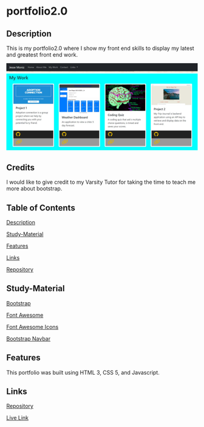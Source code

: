 # portfolio2.0

## Description
This is my portfolio2.0 where I show my front end skills to display my latest and greatest front end work.

![](images/portfolio2.0.jpg)

## Credits

I would like to give credit to my Varsity Tutor for taking the time to teach me more about bootstrap.

## Table of Contents

[Description](#description)

[Study-Material](#Study-Material)

[Features](#features)

[Links](#links)

[Repository](https://github.com/jmoniz155/portfolio2.0)


## Study-Material

[Bootstrap](https://getbootstrap.com/)

[Font Awesome](https://fontawesome.com/)

[Font Awesome Icons](https://fontawesome.com/v5.15/icons?d=gallery&p=2&s=brands)

[Bootstrap Navbar](https://getbootstrap.com/docs/5.0/components/navbar/)


## Features

This portfolio was built using HTML 3, CSS 5, and Javascript.

## Links

[Repository](https://github.com/jmoniz155/portfolio2.0)

[Live Link](https://jmoniz155.github.io/portfolio2.0/)

